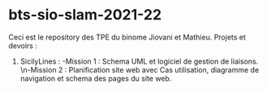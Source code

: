 # bts-sio-slam-2021-22
Ceci est le repository des TPE du binome Jiovani et Mathieu.
Projets et devoirs : 
1) SicilyLines : 
-Mission 1 : Schema UML et logiciel de gestion de liaisons.
\n-Mission 2 : Planification site web avec Cas utilisation, diagramme de navigation et schema des pages du site web.
